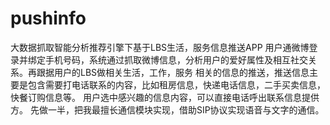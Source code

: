 pushinfo
========

大数据抓取智能分析推荐引擎下基于LBS生活，服务信息推送APP
用户通微博登录并绑定手机号码，系统通过抓取微博信息，分析用户的爱好属性及相互社交关系。再跟据用户的LBS做相关生活，工作，服务
相关的信息的推送，推送信息主要是包含需要打电话联系的内容，比如租房信息，快递电话信息，二手买卖信息，快餐订购信息等。
用户选中感兴趣的信息内容，可以直接电话呼出联系信息提供方。
先做一半，把我最擅长通信模块实现，借助SIP协议实现语音与文字的通信。
